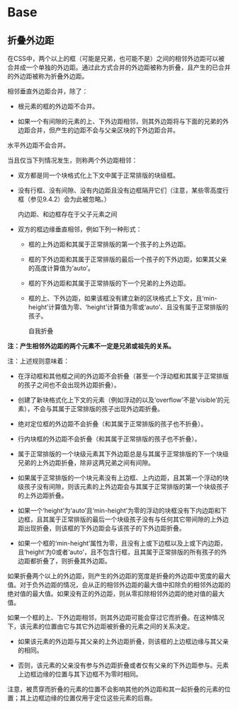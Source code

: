# Base

## 折叠外边距

在CSS中，两个以上的框（可能是兄弟，也可能不是）之间的相邻外边距可以被合并成一个单独的外边距。通过此方式合并的外边距被称为折叠，且产生的已合并的外边距被称为折叠外边距。

相邻垂直外边距合并，除了：

* 根元素的框的外边距不合并。

* 如果一个有间隙的元素的上、下外边距相邻，则其外边距将与下面的兄弟的外边距合并，但产生的边距不会与父亲区块的下外边距合并。

水平外边距不会合并。

当且仅当下列情况发生，则称两个外边距相邻：

* 双方都是同一个块格式化上下文中属于正常排版的块级框。

* 没有行框、没有间隙、没有内边距且没有边框隔开它们（注意，某些零高度行框（参见9.4.2）会为此被忽略。）

  内边距、和边框存在于父子元素之间

* 双方的框边缘垂直相邻，例如下列一种形式：

  * 框的上外边距和其属于正常排版的第一个孩子的上外边距。
  
  * 框的下外边距和其属于正常排版的最后一个孩子的下外边距，如果其父亲的高度计算值为‘auto’。
  
  * 框的下外边距和其属于正常排版的下一个兄弟的上外边距。
  
  * 框的上、下外边距，如果该框没有建立新的区块格式上下文，且‘min-height’计算值为零、‘height’计算值为零或‘auto’、且没有属于正常排版的孩子。

    自我折叠

**注：产生相邻外边距的两个元素不一定是兄弟或祖先的关系。**

注：上述规则意味着：

* 在浮动框和其他框之间的外边距不会折叠（甚至一个浮动框和其属于正常排版的孩子之间也不会出现外边距折叠）。

* 创建了新块格式化上下文的元素（例如浮动的以及‘overflow’不是‘visible’的元素），不会与其属于正常排版的孩子出现外边距折叠。

* 绝对定位框的外边距不会折叠（和其属于正常排版的孩子也不折叠）。

* 行内块框的外边距不会折叠（和其属于正常排版的孩子也不折叠）。

* 属于正常排版的一个块级元素其下外边距总是与其属于正常排版的下一个块级兄弟的上外边距折叠，除非这两兄弟之间有间隙。

* 如果属于正常排版的一个块元素没有上边框、上内边距，且其第一个浮动的块级孩子没有间隙，则该元素的上外边距会与其属于正常排版的第一个块级孩子的上外边距折叠。

* 如果一个‘height’为‘auto’且‘min-height’为零的浮动的块框没有下内边距和下边框，且其属于正常排版的最后一个块级孩子没有与任何其它带间隙的上外边距出现折叠，则该框的下外边距会与该孩子的下外边距折叠。

* 如果一个框的‘min-height’属性为零，且没有上或下边框以及上或下内边距，且‘height’为0或者‘auto’，且不包含行框，且其属于正常排版的所有孩子的外边距都折叠了，则折叠其外边距。

如果折叠两个以上的外边距，则产生的外边距的宽度是折叠的外边距中宽度的最大值。对于负外边距的情况，会从正的相邻外边距的最大值中扣除负的相邻外边距的绝对值的最大值。如果没有正的外边距，则从零扣除相邻外边距的绝对值的最大值。

如果一个框的上、下外边距相邻，则其外边距可能会穿过它而折叠。在这种情况下，该元素的位置由它与其它外边距被折叠的元素之间的关系决定。

* 如果该元素的外边距与其父亲的上外边距折叠，则该框的上边框边缘与其父亲的相同。

* 否则，该元素的父亲没有参与外边距折叠或者仅有父亲的下外边距参与。元素上边框边缘的位置与其下边框不为零时相同。

注意，被贯穿而折叠的元素的位置不会影响其他的外边距和其一起折叠的元素的位置；其上边框边缘的位置仅用于定位这些元素的后裔。